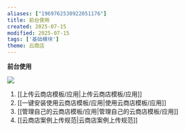 ```yaml
---
aliases: ["1969762530922051176"]
title: 前台使用
created: 2025-07-15
modified: 2025-07-15
tags: ['基础模块']
theme: 云商店
---
```


**前台使用**

**![](https://myhelpdoc.oss-cn-heyuan.aliyuncs.com/mdimages/328ffafdd44e1f11143217d96b73620f.jpg)**

1. [[上传云商店模板/应用|上传云商店模板/应用]]
2. [[一键安装使用云商店模板/应用|使用云商店模板/应用]]
3. [[管理自己的云商店模板/应用|管理自己的云商店模板/应用]]
4. [[云商店案例上传规范|云商店案例上传规范]]

